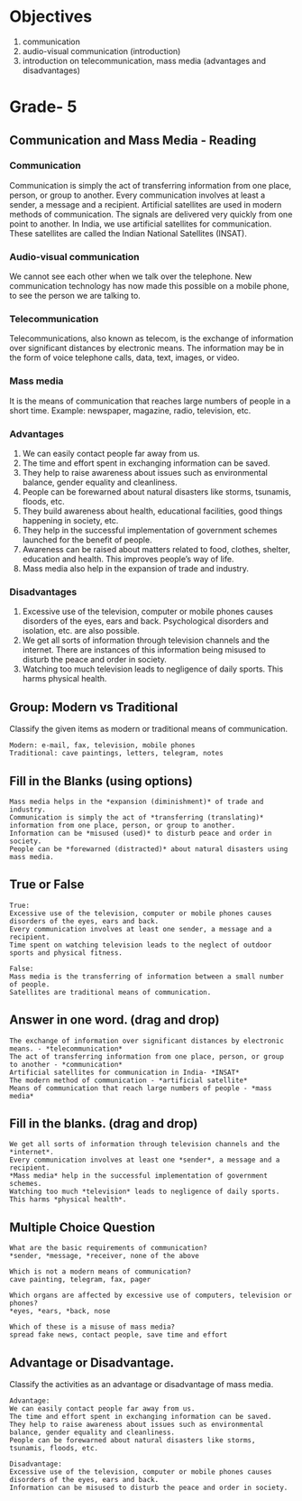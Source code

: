 # Objectives

1. communication
2. audio-visual communication (introduction)
3. introduction on telecommunication, mass media (advantages and disadvantages)

# Grade- 5

## Communication and Mass Media - Reading

### Communication
Communication is simply the act of transferring information from one place, person, or group to another. Every communication involves at least a sender, a message and a recipient. Artificial satellites are used in modern methods of communication. The signals are delivered very quickly from one point to another. In India, we use artificial satellites for communication. These satellites are called the Indian National Satellites (INSAT).

### Audio-visual communication
We cannot see each other when we talk over the telephone. New communication technology has now made this possible on a mobile phone, to see the person we are talking to.

### Telecommunication
Telecommunications, also known as telecom, is the exchange of information over significant distances by electronic means. The information may be in the form of voice telephone calls, data, text, images, or video. 

### Mass media 
It is the means of communication that reaches large numbers of people in a short time. Example: newspaper, magazine, radio, television, etc.

### Advantages
1. We can easily contact people far away from us.
2. The time and effort spent in exchanging information can be saved.
3. They help to raise awareness about issues such as environmental balance, gender equality and cleanliness.
4. People can be forewarned about natural disasters like storms, tsunamis, floods, etc.
5. They build awareness about health, educational facilities, good things
happening in society, etc.
6. They help in the successful implementation of government schemes launched for the benefit of people.
7. Awareness can be raised about matters related to food, clothes, shelter,
education and health. This improves people’s way of life.
8. Mass media also help in the expansion of trade and industry.

### Disadvantages
1. Excessive use of the television, computer or mobile phones causes
disorders of the eyes, ears and back. Psychological disorders and isolation, etc. are also possible.
2. We get all sorts of information through television channels and the internet. There are instances of this information being misused to disturb the peace and order in society.
3. Watching too much television leads to negligence of daily sports. This harms physical health.

## Group: Modern vs Traditional
Classify the given items as modern or traditional means of communication.
```
Modern: e-mail, fax, television, mobile phones
Traditional: cave paintings, letters, telegram, notes
```

## Fill in the Blanks (using options)

```
Mass media helps in the *expansion (diminishment)* of trade and industry.
Communication is simply the act of *transferring (translating)* information from one place, person, or group to another.
Information can be *misused (used)* to disturb peace and order in society. 
People can be *forewarned (distracted)* about natural disasters using mass media.
```

## True or False

```
True:
Excessive use of the television, computer or mobile phones causes
disorders of the eyes, ears and back.
Every communication involves at least one sender, a message and a recipient.
Time spent on watching television leads to the neglect of outdoor sports and physical fitness.

False:
Mass media is the transferring of information between a small number of people.
Satellites are traditional means of communication.

```

## Answer in one word. (drag and drop)

```
The exchange of information over significant distances by electronic means. - *telecommunication*
The act of transferring information from one place, person, or group to another - *communication*
Artificial satellites for communication in India- *INSAT*
The modern method of communication - *artificial satellite*
Means of communication that reach large numbers of people - *mass media*

```
## Fill in the blanks. (drag and drop)

``` 
We get all sorts of information through television channels and the *internet*.
Every communication involves at least one *sender*, a message and a recipient.
*Mass media* help in the successful implementation of government schemes.
Watching too much *television* leads to negligence of daily sports. This harms *physical health*.

```

## Multiple Choice Question

```
What are the basic requirements of communication?
*sender, *message, *receiver, none of the above

Which is not a modern means of communication?
cave painting, telegram, fax, pager

Which organs are affected by excessive use of computers, television or phones? 
*eyes, *ears, *back, nose

Which of these is a misuse of mass media?
spread fake news, contact people, save time and effort
```
## Advantage or Disadvantage.
Classify the activities as an advantage or disadvantage of mass media.
```
Advantage:
We can easily contact people far away from us.
The time and effort spent in exchanging information can be saved.
They help to raise awareness about issues such as environmental balance, gender equality and cleanliness.
People can be forewarned about natural disasters like storms, tsunamis, floods, etc.

Disadvantage:
Excessive use of the television, computer or mobile phones causes
disorders of the eyes, ears and back.
Information can be misused to disturb the peace and order in society.
```

